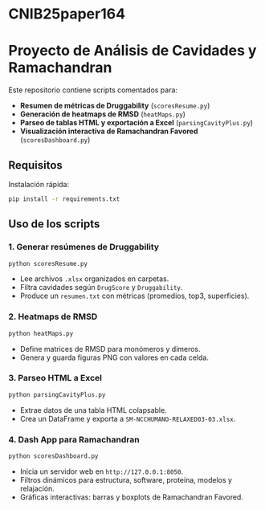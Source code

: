# CNIB25paper164
# Proyecto de Análisis de Cavidades y Ramachandran

Este repositorio contiene scripts comentados para:

- **Resumen de métricas de Druggability** (`scoresResume.py`)
- **Generación de heatmaps de RMSD** (`heatMaps.py`)
- **Parseo de tablas HTML y exportación a Excel** (`parsingCavityPlus.py`)
- **Visualización interactiva de Ramachandran Favored** (`scoresDashboard.py`)

## Requisitos

Instalación rápida:

```bash
pip install -r requirements.txt
```

## Uso de los scripts

### 1. Generar resúmenes de Druggability

```bash
python scoresResume.py
```

- Lee archivos `.xlsx` organizados en carpetas.
- Filtra cavidades según `DrugScore` y `Druggability`.
- Produce un `resumen.txt` con métricas (promedios, top3, superficies).

### 2. Heatmaps de RMSD

```bash
python heatMaps.py
```

- Define matrices de RMSD para monómeros y dímeros.
- Genera y guarda figuras PNG con valores en cada celda.

### 3. Parseo HTML a Excel

```bash
python parsingCavityPlus.py
```

- Extrae datos de una tabla HTML colapsable.
- Crea un DataFrame y exporta a `SM-NCCHUMANO-RELAXED03-03.xlsx`.

### 4. Dash App para Ramachandran

```bash
python scoresDashboard.py
```

- Inicia un servidor web en `http://127.0.0.1:8050`.
- Filtros dinámicos para estructura, software, proteína, modelos y relajación.
- Gráficas interactivas: barras y boxplots de Ramachandran Favored.

